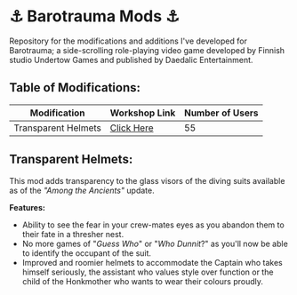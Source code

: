 # ⚓ Barotrauma Mods ⚓
Repository for the modifications and additions I've developed for Barotrauma; a side-scrolling role-playing video game developed by Finnish studio Undertow Games and published by Daedalic Entertainment.

## Table of Modifications:

| Modification      | Workshop Link                                                      | Number of Users|
| ----------------- | ------------------------------------------------------------------ |----------------|
| Transparent Helmets | [Click Here](https://steamcommunity.com/sharedfiles/filedetails/?id=2670466527)| 55 |



## Transparent Helmets:
This mod adds transparency to the glass visors of the diving suits available as of the *"Among the Ancients"* update.

**Features:**
- Ability to see the fear in your crew-mates eyes as you abandon them to their fate in a thresher nest.
- No more games of "*Guess Who*" or "*Who Dunnit*?" as you'll now be able to identify the occupant of the suit.
- Improved and roomier helmets to accommodate the Captain who takes himself seriously, the assistant who values style over function or the child of the Honkmother who wants to wear their colours proudly.
